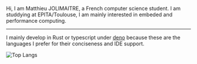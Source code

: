 Hi, I am Matthieu JOLIMAITRE, a French computer science student.
I am studdying at EPITA/Toulouse, I am mainly interested in embeded and performance computing.

---

I mainly develop in Rust or typescript under [deno](https://deno.land/) because these are the languages I prefer for their conciseness and IDE support.

![Top Langs](https://github-readme-stats.vercel.app/api/top-langs/?username=MajorBarnulf)
